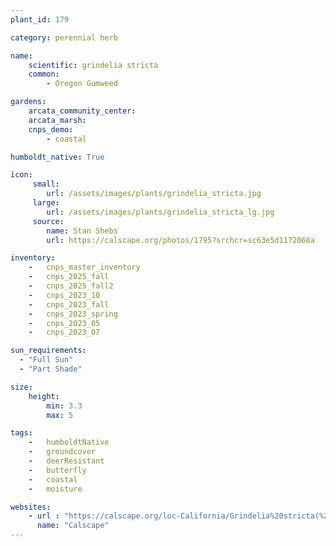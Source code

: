 ```yaml
---
plant_id: 179 

category: perennial herb

name: 
    scientific: grindelia stricta
    common: 
        - Oregon Gumweed

gardens:
    arcata_community_center:
    arcata_marsh:
    cnps_demo:
        - coastal

humboldt_native: True

icon: 
     small: 
        url: /assets/images/plants/grindelia_stricta.jpg 
     large: 
        url: /assets/images/plants/grindelia_stricta_lg.jpg 
     source: 
        name: Stan Shebs 
        url: https://calscape.org/photos/1795?srchcr=sc63e5d1172068a 

inventory: 
    -   cnps_master_inventory
    -   cnps_2025_fall
    -   cnps_2025_fall2
    -   cnps_2023_10
    -   cnps_2023_fall
    -   cnps_2023_spring
    -   cnps_2023_05 
    -   cnps_2023_07 

sun_requirements:
  - "Full Sun"
  - "Part Shade"

size:
    height: 
        min: 3.3
        max: 5

tags:  
    -   humboldtNative
    -   groundcover
    -   deerResistant
    -   butterfly
    -   coastal
    -   moisture

websites:
    - url : "https://calscape.org/loc-California/Grindelia%20stricta(%20)"
      name: "Calscape"
---
```

